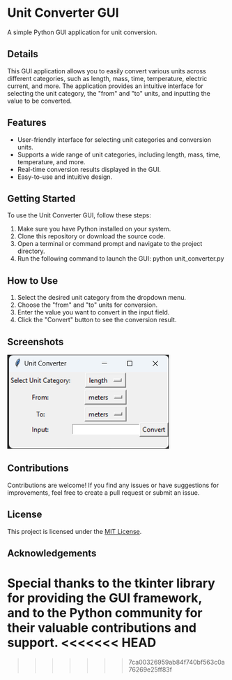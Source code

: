 # Unit Converter GUI

A simple Python GUI application for unit conversion.

## Details

This GUI application allows you to easily convert various units across different categories, such as length, mass, time, temperature, electric current, and more. The application provides an intuitive interface for selecting the unit category, the "from" and "to" units, and inputting the value to be converted.

## Features

- User-friendly interface for selecting unit categories and conversion units.
- Supports a wide range of unit categories, including length, mass, time, temperature, and more.
- Real-time conversion results displayed in the GUI.
- Easy-to-use and intuitive design.

## Getting Started

To use the Unit Converter GUI, follow these steps:

1. Make sure you have Python installed on your system.
2. Clone this repository or download the source code.
3. Open a terminal or command prompt and navigate to the project directory.
4. Run the following command to launch the GUI: python unit_converter.py


## How to Use

1. Select the desired unit category from the dropdown menu.
2. Choose the "from" and "to" units for conversion.
3. Enter the value you want to convert in the input field.
4. Click the "Convert" button to see the conversion result.

## Screenshots

![converter](Converter.png)

## Contributions

Contributions are welcome! If you find any issues or have suggestions for improvements, feel free to create a pull request or submit an issue.

## License

This project is licensed under the [MIT License](LICENSE).

## Acknowledgements

Special thanks to the tkinter library for providing the GUI framework, and to the Python community for their valuable contributions and support.
<<<<<<< HEAD
=======

>>>>>>> 7ca00326959ab84f740bf563c0a76269e25ff83f

